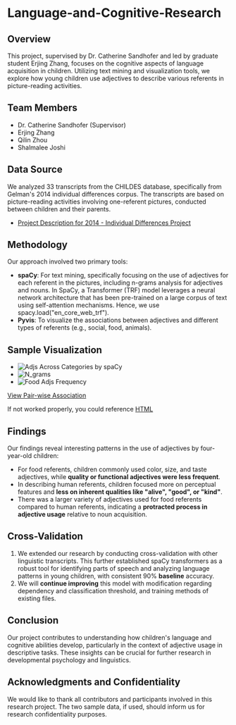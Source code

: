 # Language-and-Cognitive-Research

## Overview
This project, supervised by Dr. Catherine Sandhofer and led by graduate student Erjing Zhang, focuses on the cognitive aspects of language acquisition in children. Utilizing text mining and visualization tools, we explore how young children use adjectives to describe various referents in picture-reading activities.

## Team Members
- Dr. Catherine Sandhofer (Supervisor)
- Erjing Zhang
- Qilin Zhou
- Shalmalee Joshi

## Data Source
We analyzed 33 transcripts from the CHILDES database, specifically from Gelman's 2014 individual differences corpus. The transcripts are based on picture-reading activities involving one-referent pictures, conducted between children and their parents.
- [Project Description for 2014 - Individual Differences Project](https://childes.talkbank.org/access/Eng-NA/Gelman.html)
  

## Methodology
Our approach involved two primary tools:
- **spaCy**: For text mining, specifically focusing on the use of adjectives for each referent in the pictures, including n-grams analysis for adjectives and nouns. In SpaCy, a Transformer (TRF) model leverages a neural network architecture that has been pre-trained on a large corpus of text using self-attention mechanisms. Hence, we use spacy.load("en_core_web_trf").
- **Pyvis**: To visualize the associations between adjectives and different types of referents (e.g., social, food, animals).

## Sample Visualization
- ![Adjs Across Categories by spaCy](https://github.com/QilinZhou56/Language-and-Cognitive-Research/blob/main/referential_communication/Result/general_adj_freq_Spacy.png)
- ![N_grams](https://github.com/QilinZhou56/Language-and-Cognitive-Research/blob/main/referential_communication/Result/n_grams_viz.png)
- ![Food Adjs Frequency](https://github.com/QilinZhou56/Language-and-Cognitive-Research/blob/main/referential_communication/Result/food_adj_freq.png)
  
[View Pair-wise Association](https://htmlpreview.github.io/?https://github.com/QilinZhou56/Language-and-Cognitive-Research/blob/main/referential_communication/Result/food_adj_referent.html)

If not worked properly, you could reference [HTML](https://github.com/QilinZhou56/Language-and-Cognitive-Research/blob/main/referential_communication/Result/food_adj_referent.html)

## Findings
Our findings reveal interesting patterns in the use of adjectives by four-year-old children:
- For food referents, children commonly used color, size, and taste adjectives, while **quality or functional adjectives were less frequent**.
- In describing human referents, children focused more on perceptual features and **less on inherent qualities like "alive", "good", or "kind"**.
- There was a larger variety of adjectives used for food referents compared to human referents, indicating a **protracted process in adjective usage** relative to noun acquisition.

## Cross-Validation
1. We extended our research by conducting cross-validation with other linguistic transcripts. This further established spaCy transformers as a robust tool for identifying parts of speech and analyzing language patterns in young children, with consistent 90% **baseline** accuracy. 
2. We will **continue improving** this model with modification regarding dependency and classification threshold, and training methods of existing files.

## Conclusion
Our project contributes to understanding how children's language and cognitive abilities develop, particularly in the context of adjective usage in descriptive tasks. These insights can be crucial for further research in developmental psychology and linguistics.

## Acknowledgments and Confidentiality
We would like to thank all contributors and participants involved in this research project. The two sample data, if used, should inform us for research confidentiality purposes.
